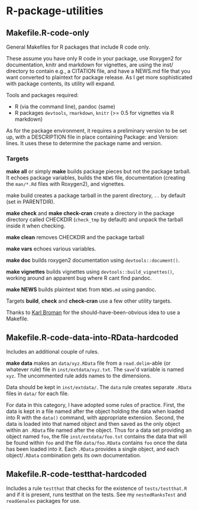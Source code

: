 R-package-utilities
===================



Makefile.R-code-only
--------------------

General Makefiles for R packages that include R code only.

These assume you have only R code in your package, use
Roxygen2 for documentation, knitr and markdown for vignettes, are using
the inst/ directory to contain e.g., a CITATION file, and have a NEWS.md file
that you want converted to plaintext for package release.  As I get more
sophisticated with package contents, its utility will expand.

Tools and packages required:

* R (via the command line), pandoc (same)
* R packages `devtools`, `rmarkdown`, `knitr` (>= 0.5 for vignettes via R markdown)

As for the package environment, it requires a preliminary version to be set
up, with a DESCRIPTION file in place containing Package: and Version: lines.
It uses these to determine the package name and version.

### Targets

**make all** or simply **make** builds package pieces but not the package tarball.  It echoes package variables, builds the `NEWS` file, documentation (creating the `man/*.Rd` files with Roxygen2), and vignettes.

make build creates a package tarball in the parent directory, `..` by default (set in PARENTDIR).

**make check** and **make check-cran** create a directory in the package directory called CHECKDIR (`check_tmp` by default) and unpack the tarball inside it when checking.

**make clean** removes CHECKDIR and the package tarball

**make vars** echoes various variables.

**make doc** builds roxygen2 documentation using `devtools::document()`.

**make vignettes** builds vignettes using `devtools::build_vignettes()`, working around an apparent bug where R cant find pandoc.

**make NEWS** builds plaintext `NEWS` from `NEWS.md` using pandoc.

Targets **build**, **check** and **check-cran** use a few other utility targets.

Thanks to [Karl Broman](http://kbroman.org/pkg_primer/pages/docs.html)
for the should-have-been-obvious idea to use a Makefile.



Makefile.R-code-data-into-RData-hardcoded
-----------------------------------------

Includes an additional couple of rules.

**make data** makes an `data/xyz.RData` file from a `read.delim`-able (or whatever rule) file in `inst/extdata/xyz.txt`.  The `save`'d variable is named `xyz`.  The uncommented rule adds names to the dimensions.

Data should be kept in `inst/extdata/`.  The `data` rule creates separate
`.RData` files in `data/` for each file.

For data in this category, I have adopted some rules of practice.  First, the
data is kept in a file named after the object holding the data when loaded
into R with the `data()` command, with appropriate extension.  Second, the
data is loaded into that named object and then saved as the only object
within an `.RData` file named after the object.  Thus for a data set
providing an object named `foo`, the file `inst/extdata/foo.txt` contains the
data that will be found within `foo` and the file `data/foo.RData` contains
`foo` once the data has been loaded into it.  Each `.RData` provides a single
object, and each object/`.RData` combination gets its own documentation.



Makefile.R-code-testthat-hardcoded
----------------------------------

Includes a rule `testthat` that checks for the existence of `tests/testthat.R` and if it is present, runs testthat on the tests.  See my `nestedRanksTest` and `readGenalex` packages for use.
